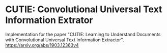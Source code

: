 # CUTIE: Convolutional Universal Text Information Extrator

Implementation for the paper "CUTIE: Learning to Understand Documents with Convolutional Universal Text Information Extractor".
https://arxiv.org/abs/1903.12363v4
